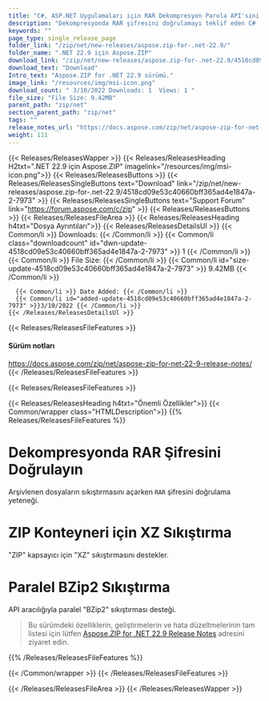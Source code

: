 ```yaml
---
title: "C#, ASP.NET Uygulamaları için RAR Dekompresyon Parola API'sini doğrulayın"
description: "Dekompresyonda RAR şifresini doğrulamayı teklif eden C# .NET API, ZIP konteyneri için XZ sıkıştırmasını, API üzerinden paralel BZip2 sıkıştırmasını destekler."
keywords: ""
page_type: single_release_page
folder_link: "/zip/net/new-releases/aspose.zip-for-.net-22.9/"
folder_name: ".NET 22.9 için Aspose.ZIP"
download_link: "/zip/net/new-releases/aspose.zip-for-.net-22.9/4518cd09e53c40660bff365ad4e1847a-2-7973"
download_text: "Download"
Intro_text: "Aspose.ZIP for .NET 22.9 sürümü."
image_link: "/resources/img/msi-icon.png"
download_count: " 3/10/2022 Downloads: 1  Views: 1 "
file_size: "File Size: 9.42MB"
parent_path: "zip/net"
section_parent_path: "zip/net"
tags: ""
release_notes_url: "https://docs.aspose.com/zip/net/aspose-zip-for-net-22-9-release-notes/"
weight: 111
---
```


{{< Releases/ReleasesWapper >}}
{{< Releases/ReleasesHeading H2txt=".NET 22.9 için Aspose.ZIP" imagelink="/resources/img/msi-icon.png">}}
{{< Releases/ReleasesButtons >}}
{{< Releases/ReleasesSingleButtons text="Download" link="/zip/net/new-releases/aspose.zip-for-.net-22.9/4518cd09e53c40660bff365ad4e1847a-2-7973" >}}
{{< Releases/ReleasesSingleButtons text="Support Forum" link="https://forum.aspose.com/c/zip" >}}
{{< Releases/ReleasesButtons >}}
{{< Releases/ReleasesFileArea >}}
{{< Releases/ReleasesHeading h4txt="Dosya Ayrıntıları">}}
{{< Releases/ReleasesDetailsUl >}}
{{< Common/li >}} Downloads: {{< /Common/li >}}
{{< Common/li class="downloadcount" id="dwn-update-4518cd09e53c40660bff365ad4e1847a-2-7973" >}} 1 {{< /Common/li >}}
{{< Common/li >}} File Size: {{< /Common/li >}}
{{< Common/li id="size-update-4518cd09e53c40660bff365ad4e1847a-2-7973" >}} 9.42MB {{< /Common/li >}}

      {{< Common/li >}} Date Added: {{< /Common/li >}}
      {{< Common/li id="added-update-4518cd09e53c40660bff365ad4e1847a-2-7973" >}}3/10/2022 {{< /Common/li >}}
    {{< /Releases/ReleasesDetailsUl >}}

{{< Releases/ReleasesFileFeatures >}}
<h4>Sürüm notları</h4><div> <a href='https://docs.aspose.com/zip/net/aspose-zip-for-net-22-9-release-notes/'>https://docs.aspose.com/zip/net/aspose-zip-for-net-22-9-release-notes/</a></div>
{{< /Releases/ReleasesFileFeatures >}}

{{< Releases/ReleasesFileFeatures >}}


{{< Releases/ReleasesHeading h4txt="Önemli Özellikler">}}
{{< Common/wrapper class="HTMLDescription">}}
{{% Releases/ReleasesFileFeatures %}}

# Dekompresyonda RAR Şifresini Doğrulayın

Arşivlenen dosyaların sıkıştırmasını açarken `RAR` şifresini doğrulama yeteneği.

# ZIP Konteyneri için XZ Sıkıştırma

"ZIP" kapsayıcı için "XZ" sıkıştırmasını destekler.

# Paralel BZip2 Sıkıştırma

API aracılığıyla paralel "BZip2" sıkıştırması desteği.

> Bu sürümdeki özelliklerin, geliştirmelerin ve hata düzeltmelerinin tam listesi için lütfen [Aspose.ZIP for .NET 22.9 Release Notes](https://docs.aspose.com/zip/net/aspose-zip-for-net-22-9-release-notes/) adresini ziyaret edin.

{{% /Releases/ReleasesFileFeatures %}}

{{< /Common/wrapper >}}
{{< /Releases/ReleasesFileFeatures >}}

{{< /Releases/ReleasesFileArea >}}
{{< /Releases/ReleasesWapper >}}

